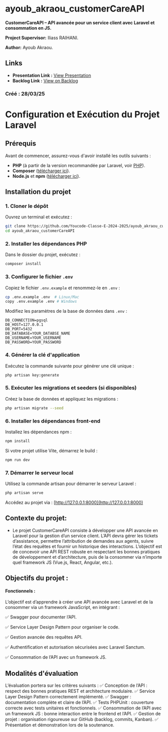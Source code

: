 # ayoub_akraou_customerCareAPI

**CustomerCareAPI – API avancée pour un service client avec Laravel et consommation en JS.**

**Project Supervisor:** Iliass RAIHANI.

**Author:** Ayoub Akraou.

## Links

- **Presentation Link :** [View Presentation](https://www.canva.com/design/DAGjBqlPGMA/gaZpkEDXmeAg1iPhuEMA5g/edit?utm_content=DAGjBqlPGMA&utm_campaign=designshare&utm_medium=link2&utm_source=sharebutton)
- **Backlog Link :** [View on Backlog](https://github.com/orgs/Youcode-Classe-E-2024-2025/projects/182/views/1)


### Créé : 28/03/25


# Configuration et Exécution du Projet Laravel

## Prérequis

Avant de commencer, assurez-vous d'avoir installé les outils suivants :

- **PHP** (à partir de la version recommandée par Laravel, voir [PHP](https://www.php.net/)).
- **Composer** ([télécharger ici](https://getcomposer.org/download/)).
- **Node.js** et **npm** ([télécharger ici](https://nodejs.org/)).

## Installation du projet

### 1. Cloner le dépôt

Ouvrez un terminal et exécutez :
```bash
git clone https://github.com/Youcode-Classe-E-2024-2025/ayoub_akraou_customerCareAPI.git
cd ayoub_akraou_customerCareAPI
```

### 2. Installer les dépendances PHP

Dans le dossier du projet, exécutez :
```bash
composer install
```

### 3. Configurer le fichier `.env`

Copiez le fichier `.env.example` et renommez-le en `.env` :
```bash
cp .env.example .env  # Linux/Mac
copy .env.example .env # Windows
```

Modifiez les paramètres de la base de données dans `.env` :
```env
DB_CONNECTION=pgsql
DB_HOST=127.0.0.1
DB_PORT=5432
DB_DATABASE=YOUR_DATABSE_NAME
DB_USERNAME=YOUR_USERNAME
DB_PASSWORD=YOUR_PASSWORD
```

### 4. Générer la clé d'application

Exécutez la commande suivante pour générer une clé unique :
```bash
php artisan key:generate
```

### 5. Exécuter les migrations et seeders (si disponibles)

Créez la base de données et appliquez les migrations :
```bash
php artisan migrate --seed
```

### 6. Installer les dépendances front-end

Installez les dépendances npm :
```bash
npm install
```
Si votre projet utilise Vite, démarrez le build :
```bash
npm run dev
```

### 7. Démarrer le serveur local

Utilisez la commande artisan pour démarrer le serveur Laravel :
```bash
php artisan serve
```
Accédez au projet via : [http://127.0.0.1:8000](http://127.0.0.1:8000)


## Contexte du projet:

- Le projet CustomerCareAPI consiste à développer une API avancée en Laravel pour la gestion d’un service client. L’API devra gérer les tickets d’assistance, permettre l’attribution de demandes aux agents, suivre l’état des requêtes et fournir un historique des interactions. L’objectif est de concevoir une API REST robuste en respectant les bonnes pratiques de développement et d’architecture, puis de la consommer via n’importe quel framework JS (Vue.js, React, Angular, etc.).


## **Objectifs du projet :**

#### **Fonctionnels :**
L’objectif est d’apprendre à créer une API avancée avec Laravel et de la consommer via un framework JavaScript, en intégrant :

✅ Swagger pour documenter l’API.

✅ Service Layer Design Pattern pour organiser le code.

✅ Gestion avancée des requêtes API.

✅ Authentification et autorisation sécurisées avec Laravel Sanctum.

✅ Consommation de l’API avec un framework JS.

## **Modalités d'évaluation**

L’évaluation portera sur les critères suivants :
✅ Conception de l’API : respect des bonnes pratiques REST et architecture modulaire.
✅ Service Layer Design Pattern correctement implémenté.
✅ Swagger : documentation complète et claire de l’API.
✅ Tests PHPUnit : couverture correcte avec tests unitaires et fonctionnels.
✅ Consommation de l’API avec un framework JS : bonne interaction entre le frontend et l’API.
✅ Gestion de projet : organisation rigoureuse sur GitHub (backlog, commits, Kanban).
✅ Présentation et démonstration lors de la soutenance.